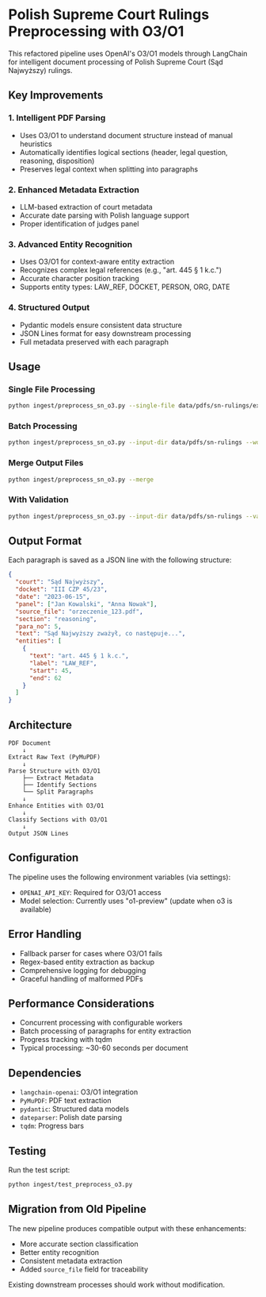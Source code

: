 # Polish Supreme Court Rulings Preprocessing with O3/O1

This refactored pipeline uses OpenAI's O3/O1 models through LangChain for intelligent document processing of Polish Supreme Court (Sąd Najwyższy) rulings.

## Key Improvements

### 1. **Intelligent PDF Parsing**
- Uses O3/O1 to understand document structure instead of manual heuristics
- Automatically identifies logical sections (header, legal question, reasoning, disposition)
- Preserves legal context when splitting into paragraphs

### 2. **Enhanced Metadata Extraction**
- LLM-based extraction of court metadata
- Accurate date parsing with Polish language support
- Proper identification of judges panel

### 3. **Advanced Entity Recognition**
- Uses O3/O1 for context-aware entity extraction
- Recognizes complex legal references (e.g., "art. 445 § 1 k.c.")
- Accurate character position tracking
- Supports entity types: LAW_REF, DOCKET, PERSON, ORG, DATE

### 4. **Structured Output**
- Pydantic models ensure consistent data structure
- JSON Lines format for easy downstream processing
- Full metadata preserved with each paragraph

## Usage

### Single File Processing
```bash
python ingest/preprocess_sn_o3.py --single-file data/pdfs/sn-rulings/example.pdf
```

### Batch Processing
```bash
python ingest/preprocess_sn_o3.py --input-dir data/pdfs/sn-rulings --workers 3
```

### Merge Output Files
```bash
python ingest/preprocess_sn_o3.py --merge
```

### With Validation
```bash
python ingest/preprocess_sn_o3.py --input-dir data/pdfs/sn-rulings --validate
```

## Output Format

Each paragraph is saved as a JSON line with the following structure:

```json
{
  "court": "Sąd Najwyższy",
  "docket": "III CZP 45/23",
  "date": "2023-06-15",
  "panel": ["Jan Kowalski", "Anna Nowak"],
  "source_file": "orzeczenie_123.pdf",
  "section": "reasoning",
  "para_no": 5,
  "text": "Sąd Najwyższy zważył, co następuje...",
  "entities": [
    {
      "text": "art. 445 § 1 k.c.",
      "label": "LAW_REF",
      "start": 45,
      "end": 62
    }
  ]
}
```

## Architecture

```
PDF Document
    ↓
Extract Raw Text (PyMuPDF)
    ↓
Parse Structure with O3/O1
    ├── Extract Metadata
    ├── Identify Sections
    └── Split Paragraphs
    ↓
Enhance Entities with O3/O1
    ↓
Classify Sections with O3/O1
    ↓
Output JSON Lines
```

## Configuration

The pipeline uses the following environment variables (via settings):

- `OPENAI_API_KEY`: Required for O3/O1 access
- Model selection: Currently uses "o1-preview" (update when o3 is available)

## Error Handling

- Fallback parser for cases where O3/O1 fails
- Regex-based entity extraction as backup
- Comprehensive logging for debugging
- Graceful handling of malformed PDFs

## Performance Considerations

- Concurrent processing with configurable workers
- Batch processing of paragraphs for entity extraction
- Progress tracking with tqdm
- Typical processing: ~30-60 seconds per document

## Dependencies

- `langchain-openai`: O3/O1 integration
- `PyMuPDF`: PDF text extraction
- `pydantic`: Structured data models
- `dateparser`: Polish date parsing
- `tqdm`: Progress bars

## Testing

Run the test script:
```bash
python ingest/test_preprocess_o3.py
```

## Migration from Old Pipeline

The new pipeline produces compatible output with these enhancements:
- More accurate section classification
- Better entity recognition
- Consistent metadata extraction
- Added `source_file` field for traceability

Existing downstream processes should work without modification.